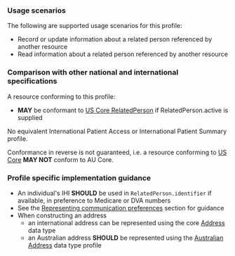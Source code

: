 ### Usage scenarios

The following are supported usage scenarios for this profile:

- Record or update information about a related person referenced by another resource
- Read information about a related person referenced by another resource


### Comparison with other national and international specifications

A resource conforming to this profile:
- **MAY** be conformant to [US Core RelatedPerson](http://hl7.org/fhir/us/core/StructureDefinition/us-core-relatedperson) if RelatedPerson.active is supplied

No equivalent International Patient Access or International Patient Summary profile.

Conformance in reverse is not guaranteed, i.e. a resource conforming to [US Core](http://hl7.org/fhir/us/core) **MAY NOT** conform to AU Core.


### Profile specific implementation guidance
- An individual's IHI **SHOULD** be used in `RelatedPerson.identifier` if available, in preference to Medicare or DVA numbers
- See the [Representing communication preferences](general-guidance.html#representing-communication-preferences) section for guidance
- When constructing an address
  - an international address can be represented using the core [Address](http://hl7.org/fhir/R4/datatypes.html#Address) data type
  - an Australian address **SHOULD** be represented using the [Australian Address](http://build.fhir.org/ig/hl7au/au-fhir-base/StructureDefinition-au-address.html) data type profile

